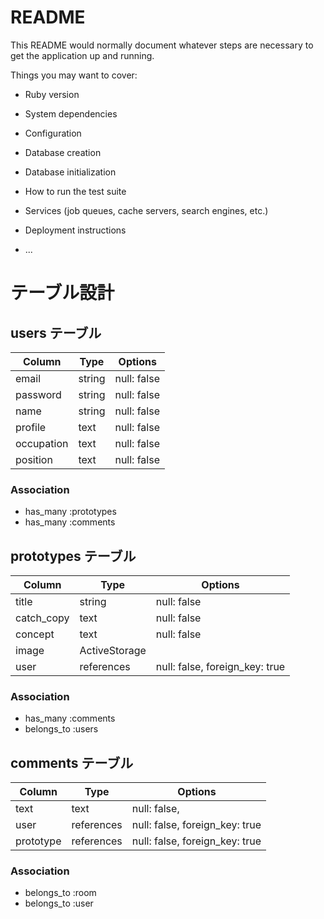 # README

This README would normally document whatever steps are necessary to get the
application up and running.

Things you may want to cover:

* Ruby version

* System dependencies

* Configuration

* Database creation

* Database initialization

* How to run the test suite

* Services (job queues, cache servers, search engines, etc.)

* Deployment instructions

* ...
# テーブル設計

## users テーブル

| Column             | Type   | Options     |
| ------------------ | ------ | ----------- |
| email              | string | null: false |
| password           | string | null: false |
| name               | string | null: false |
| profile            | text   | null: false |
| occupation         | text   | null: false |
| position           | text   | null: false |

### Association

- has_many :prototypes
- has_many :comments

## prototypes テーブル

| Column             | Type            | Options                        |
| ------------------ | --------------- | ------------------------------ |
| title              | string          | null: false                    |
| catch_copy         | text            | null: false                    |
| concept            | text            | null: false                    |
| image              | ActiveStorage   |                                |
| user               | references      | null: false, foreign_key: true |

### Association

- has_many :comments
- belongs_to :users

## comments テーブル

| Column       | Type       | Options                        |
| ------------ | ---------- | ------------------------------ |
| text         | text       | null: false,                   |
| user         | references | null: false, foreign_key: true |
| prototype    | references | null: false, foreign_key: true |

### Association

- belongs_to :room
- belongs_to :user

